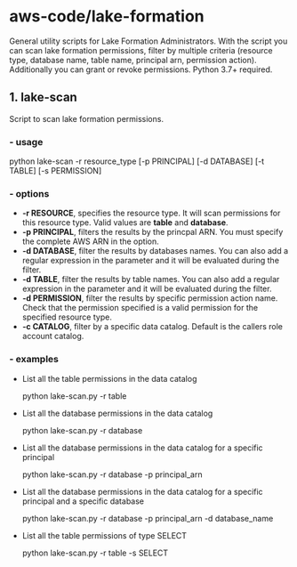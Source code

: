 # aws-code/lake-formation 

General utility scripts for Lake Formation Administrators. With the script you can scan lake formation permissions, filter by multiple criteria (resource type, database name, table name, principal arn, permission action). Additionally you can grant or revoke permissions. Python 3.7+ required.

## 1. lake-scan

Script to scan lake formation permissions.

### - usage

python lake-scan -r resource_type [-p PRINCIPAL] [-d DATABASE] [-t TABLE] [-s PERMISSION]

### - options

- **-r RESOURCE**, specifies the resource type. It will scan permissions for this resource type. Valid values are **table** and **database**.
- **-p PRINCIPAL**, filters the results by the princpal ARN. You must specify the complete AWS ARN in the option.
- **-d DATABASE**, filter the results by databases names. You can also add a regular expression in the parameter and it will be evaluated during the filter.
- **-d TABLE**, filter the results by table names. You can also add a regular expression in the parameter and it will be evaluated during the filter.
- **-d PERMISSION**, filter the results by specific permission action name. Check that the permission specified is a valid permission for the specified resource type. 
- **-c CATALOG**, filter by a specific data catalog. Default is the callers role account catalog. 

### - examples

- List all the table permissions in the data catalog

    python lake-scan.py -r table

- List all the database permissions in the data catalog

    python lake-scan.py -r database

- List all the database permissions in the data catalog for a specific principal

    python lake-scan.py -r database -p principal_arn

- List all the database permissions in the data catalog for a specific principal and a specific database

    python lake-scan.py -r database -p principal_arn -d database_name

- List all the table permissions of type SELECT

    python lake-scan.py -r table -s SELECT
